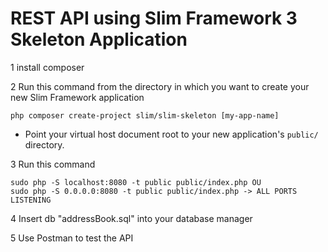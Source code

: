 # REST API using Slim Framework 3 Skeleton Application

1 install composer

2 Run this command from the directory in which you want to create your new Slim Framework application

    php composer create-project slim/slim-skeleton [my-app-name]

* Point your virtual host document root to your new application's `public/` directory.

3 Run this command

    sudo php -S localhost:8080 -t public public/index.php OU
    sudo php -S 0.0.0.0:8080 -t public public/index.php -> ALL PORTS LISTENING

4 Insert db "addressBook.sql" into your database manager

5 Use Postman to test the API

